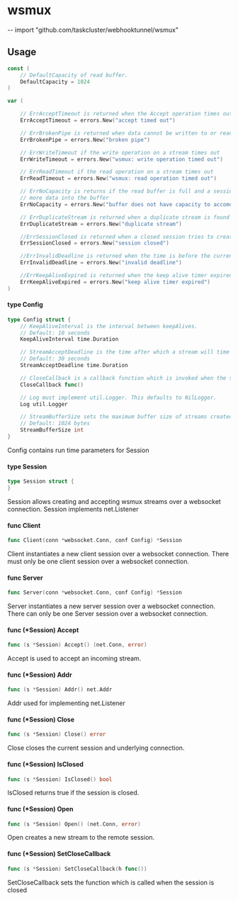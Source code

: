 # wsmux
--
    import "github.com/taskcluster/webhooktunnel/wsmux"


## Usage

```go
const (
	// DefaultCapacity of read buffer.
	DefaultCapacity = 1024
)
```

```go
var (

	// ErrAcceptTimeout is returned when the Accept operation times out
	ErrAcceptTimeout = errors.New("accept timed out")

	// ErrBrokenPipe is returned when data cannot be written to or read from a stream
	ErrBrokenPipe = errors.New("broken pipe")

	// ErrWriteTimeout if the write operation on a stream times out
	ErrWriteTimeout = errors.New("wsmux: write operation timed out")

	// ErrReadTimeout if the read operation on a stream times out
	ErrReadTimeout = errors.New("wsmux: read operation timed out")

	// ErrNoCapacity is returns if the read buffer is full and a session attempts to load
	// more data into the buffer
	ErrNoCapacity = errors.New("buffer does not have capacity to accomodate extra data")

	// ErrDuplicateStream is returned when a duplicate stream is found
	ErrDuplicateStream = errors.New("duplicate stream")

	//ErrSessionClosed is returned when a closed session tries to create a new stream
	ErrSessionClosed = errors.New("session closed")

	//ErrInvalidDeadline is returned when the time is before the current time
	ErrInvalidDeadline = errors.New("invalid deadline")

	//ErrKeepAliveExpired is returned when the keep alive timer expired
	ErrKeepAliveExpired = errors.New("keep alive timer expired")
)
```

#### type Config

```go
type Config struct {
	// KeepAliveInterval is the interval between keepAlives.
	// Default: 10 seconds
	KeepAliveInterval time.Duration

	// StreamAcceptDeadline is the time after which a stream will time out and not be accepted.
	// Default: 30 seconds
	StreamAcceptDeadline time.Duration

	// CloseCallback is a callback function which is invoked when the session is closed.
	CloseCallback func()

	// Log must implement util.Logger. This defaults to NilLogger.
	Log util.Logger

	// StreamBufferSize sets the maximum buffer size of streams created by the session.
	// Default: 1024 bytes
	StreamBufferSize int
}
```

Config contains run time parameters for Session

#### type Session

```go
type Session struct {
}
```

Session allows creating and accepting wsmux streams over a websocket connection.
Session implements net.Listener

#### func  Client

```go
func Client(conn *websocket.Conn, conf Config) *Session
```
Client instantiates a new client session over a websocket connection. There must
only be one client session over a websocket connection.

#### func  Server

```go
func Server(conn *websocket.Conn, conf Config) *Session
```
Server instantiates a new server session over a websocket connection. There can
only be one Server session over a websocket connection.

#### func (*Session) Accept

```go
func (s *Session) Accept() (net.Conn, error)
```
Accept is used to accept an incoming stream.

#### func (*Session) Addr

```go
func (s *Session) Addr() net.Addr
```
Addr used for implementing net.Listener

#### func (*Session) Close

```go
func (s *Session) Close() error
```
Close closes the current session and underlying connection.

#### func (*Session) IsClosed

```go
func (s *Session) IsClosed() bool
```
IsClosed returns true if the session is closed.

#### func (*Session) Open

```go
func (s *Session) Open() (net.Conn, error)
```
Open creates a new stream to the remote session.

#### func (*Session) SetCloseCallback

```go
func (s *Session) SetCloseCallback(h func())
```
SetCloseCallback sets the function which is called when the session is closed
